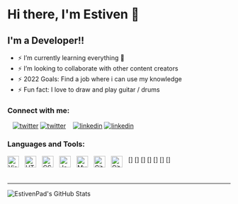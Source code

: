 # Hi there, I'm Estiven 👋 

## I'm a Developer!!

- ⚡ I’m currently learning everything 🤣
- ⚡ I’m looking to collaborate with other content creators
- ⚡ 2022 Goals: Find a job where i can use my knowledge
- ⚡ Fun fact: I love to draw and play guitar / drums

### Connect with me:

&nbsp;&nbsp;
[![twitter](./img/twitter-light.svg)](https://twitter.com/estiven_padilla#gh-light-mode-only)
[![twitter](./img/twitter-dark.svg)](https://twitter.com/estiven_padilla#gh-dark-mode-only)
&nbsp;&nbsp;
[![linkedin](./img/linkedin-light.svg)](https://linkedin.com/in/estivenpad#gh-light-mode-only)
[![linkedin](./img/linkedin-dark.svg)](https://linkedin.com/in/estivenpad#gh-dark-mode-only)


### Languages and Tools:

[<img align="left" alt="Visual Studio Code" width="26px" src="https://cdn.jsdelivr.net/gh/devicons/devicon/icons/vscode/vscode-original.svg" style="padding-right:10px;" />]
[<img align="left" alt="HTML5" width="26px" src="https://cdn.jsdelivr.net/gh/devicons/devicon/icons/html5/html5-original.svg" style="padding-right:10px;" />]
[<img align="left" alt="CSS3" width="26px" src="https://cdn.jsdelivr.net/gh/devicons/devicon/icons/css3/css3-original.svg" style="padding-right:10px;" />]
[<img align="left" alt="JavaScript" width="26px" src="https://cdn.jsdelivr.net/gh/devicons/devicon/icons/javascript/javascript-original.svg" style="padding-right:10px;" />]
[<img align="left" alt="MySQL" width="26px" src="https://cdn.jsdelivr.net/gh/devicons/devicon/icons/mysql/mysql-original.svg" style="padding-right:10px;" />]
[<img align="left" alt="Git" width="26px" src="https://cdn.jsdelivr.net/gh/devicons/devicon/icons/git/git-original.svg" style="padding-right:10px;" />]
[<img align="left" alt="GitHub" width="26px" src="https://user-images.githubusercontent.com/3369400/139447912-e0f43f33-6d9f-45f8-be46-2df5bbc91289.png" style="padding-right:10px;" />]

<br />

---

<img align="left" alt="EstivenPad's GitHub Stats" src="https://github-readme-stats.vercel.app/api?username=EstivenPad&show_icons=true&hide_border=false&title_color=ff652f&icon_color=FFE400&bg_color=09131B&text_color=ffffff&border_color=0c1a25" />


[twitter]: https://twitter.com/estiven_padilla
[linkedin]: https://linkedin.com/in/estivenpad
